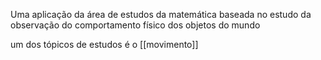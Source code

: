 Uma aplicação da área de estudos da matemática baseada no estudo da observação do comportamento físico dos objetos do mundo

um dos tópicos de estudos é o [[movimento]]